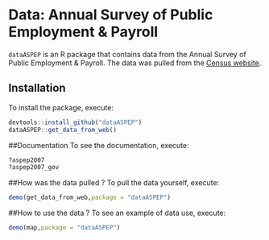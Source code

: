 # Data: Annual Survey of Public Employment & Payroll

`dataASPEP` is an R package that contains data from the Annual Survey of Public Employment & Payroll.
The data was pulled from the [Census website](http://www.census.gov/govs/apes/).



## Installation
To install  the package, execute:

```r
devtools::install_github("dataASPEP")
dataASPEP::get_data_from_web()
```



##Documentation
To see the documentation, execute:

```r
?aspep2007
?aspep2007_gov
```

##How was the data pulled ?
To pull the data yourself, execute:

```r
demo(get_data_from_web,package = "dataASPEP")
```

##How to use the data ?
To see an example of data use, execute:


```r
demo(map,package = "dataASPEP")
```
